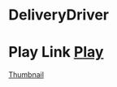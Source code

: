 # DeliveryDriver
# Play Link [Play](https://play.unity.com/mg/other/delivery-driver-7)
[Thumbnail](Assets/DeliveryDriver.png)
